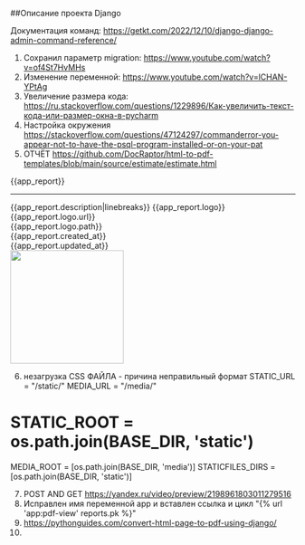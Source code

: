 ##Описание проекта Django

Документация команд: https://getkt.com/2022/12/10/django-django-admin-command-reference/

1) Cохранил параметр migration: 
https://www.youtube.com/watch?v=of4St7HvMHs
2) Изменение переменной:
https://www.youtube.com/watch?v=lCHAN-YPtAg
3) Увеличение размера кода:
https://ru.stackoverflow.com/questions/1229896/Как-увеличить-текст-кода-или-размер-окна-в-pycharm
4) Настройка окружения
https://stackoverflow.com/questions/47124297/commanderror-you-appear-not-to-have-the-psql-program-installed-or-on-your-pat 
5) ОТЧЁТ
https://github.com/DocRaptor/html-to-pdf-templates/blob/main/source/estimate/estimate.html

<!DOCTYPE html>
<html lang="en">
<head>
    <meta charset="UTF-8">
    <title>Title</title>
</head>
<body>
{{app_report}}
<hr>
{{app_report.description|linebreaks}}
{{app_report.logo}}
<br>
{{app_report.logo.url}}
<br>
{{app_report.logo.path}}
<br>
{{app_report.created_at}}
<br>
{{app_report.updated_at}}
<br>
<img src="media/{{app_report.logo}}" height='200px'>
</body>
</html>

6) незагрузка CSS ФАЙЛА - причина неправильный формат
STATIC_URL = "/static/"
MEDIA_URL = "/media/"
# STATIC_ROOT = os.path.join(BASE_DIR, 'static')
MEDIA_ROOT = [os.path.join(BASE_DIR, 'media')]
STATICFILES_DIRS = [os.path.join(BASE_DIR, 'static')]

7) POST AND GET
https://yandex.ru/video/preview/2198961803011279516
8) Исправлен имя переменной app и вставлен ссылка и цикл "{% url 'app:pdf-view' reports.pk %}"
9) https://pythonguides.com/convert-html-page-to-pdf-using-django/
10) 